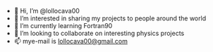 - 👋 Hi, I’m @lollocava00
- 👀 I’m interested in sharing my projects to people around the world
- 🌱 I’m currently learning Fortran90
- 💞️ I’m looking to collaborate on interesting physics projects
- 📫 mye-mail is lollocava00@gmail.com

<!---
lollocava00/lollocava00 is a ✨ special ✨ repository because its `README.md` (this file) appears on your GitHub profile.
You can click the Preview link to take a look at your changes.
--->
